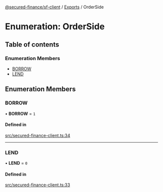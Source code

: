 [@secured-finance/sf-client](../README.md) / [Exports](../modules.md) / OrderSide

# Enumeration: OrderSide

## Table of contents

### Enumeration Members

- [BORROW](OrderSide.md#borrow)
- [LEND](OrderSide.md#lend)

## Enumeration Members

### BORROW

• **BORROW** = ``1``

#### Defined in

[src/secured-finance-client.ts:34](https://github.com/Secured-Finance/sf-sdk/blob/52126c3/packages/sf-client/src/secured-finance-client.ts#L34)

___

### LEND

• **LEND** = ``0``

#### Defined in

[src/secured-finance-client.ts:33](https://github.com/Secured-Finance/sf-sdk/blob/52126c3/packages/sf-client/src/secured-finance-client.ts#L33)
